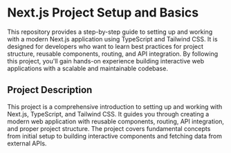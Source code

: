 # Next.js Project Setup and Basics

This repository provides a step-by-step guide to setting up and working with a modern Next.js application using TypeScript and Tailwind CSS. It is designed for developers who want to learn best practices for project structure, reusable components, routing, and API integration. By following this project, you'll gain hands-on experience building interactive web applications with a scalable and maintainable codebase.

## Project Description
This project is a comprehensive introduction to setting up and working with Next.js, TypeScript, and Tailwind CSS. It guides you through creating a modern web application with reusable components, routing, API integration, and proper project structure. The project covers fundamental concepts from initial setup to building interactive components and fetching data from external APIs.

